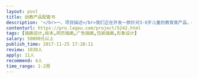 ```yaml
---                
layout: post       
title: 幼教产品配套书           
description: '</br>一、项目描述</br>我们正在开发一款针对3-6岁儿童的教育类产品，内容涵盖孩子学习的方方面面，比如数学、英语、识字等等。产品需要配套的书籍。书籍不是绘本，更多的是一个一个的知识点。一本书包含40页的内容。</br> </br>二、主要工作</br>插画师根据内容要求绘制书中内容，包括每一页所表现的场景和元素。为保证统一性，人物形象、动物形象和场景的画风请严格按照我方提供的样稿执行。</br> </br>三、人员要求</br>擅长儿童卡通风格的插画师，特别是幼儿园阶段的插画风格，制作过“儿童读物”和“低龄儿童游戏”者优先。因为周期紧、任务重，我们倾向与不同的插画师或团队来完成此次工作。</br> </br> </br>四、工作量</br>1.所有工作从今日起到12月10号止。</br>2.所有制作文件均为成品文件。（需绘制+排版，可以直接印刷）</br>'     
contenturl: https://pro.lagou.com/project/5242.html      
tags: [插画设计,绘本,网页插画,广告插画,包装插画,形象设计]            
salary: 50000元以上          
publish_time: 2017-11-25 17:28:11         
review: 1030人                   
apply: 11人                   
recommend: 4人                   
time_range: 1-2周              
---                 
```

